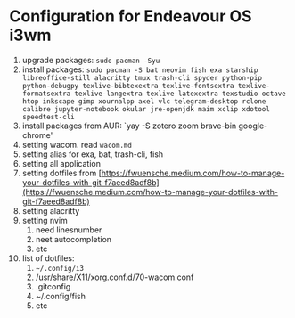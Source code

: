 # Configuration for Endeavour OS i3wm 
1. upgrade packages: `sudo pacman -Syu`
2. install packages: `sudo pacman -S bat neovim fish exa starship libreoffice-still alacritty tmux trash-cli spyder python-pip python-debugpy texlive-bibtexextra texlive-fontsextra texlive-formatsextra texlive-langextra texlive-latexextra texstudio octave htop inkscape gimp xournalpp axel vlc telegram-desktop rclone calibre jupyter-notebook okular jre-openjdk maim xclip xdotool speedtest-cli`
3. install packages from AUR: `yay -S zotero zoom brave-bin google-chrome'
4. setting wacom. read `wacom.md`
5. setting alias for exa, bat, trash-cli, fish
6. setting all application
7. setting dotfiles from [https://fwuensche.medium.com/how-to-manage-your-dotfiles-with-git-f7aeed8adf8b](https://fwuensche.medium.com/how-to-manage-your-dotfiles-with-git-f7aeed8adf8b)
8. setting alacritty
9. setting nvim
    1. need linesnumber
    2. neet autocompletion
    3. etc
10. list of dotfiles:
    1. `~/.config/i3`
    2. /usr/share/X11/xorg.conf.d/70-wacom.conf
    3. .gitconfig
    4. ~/.config/fish
    3. etc
